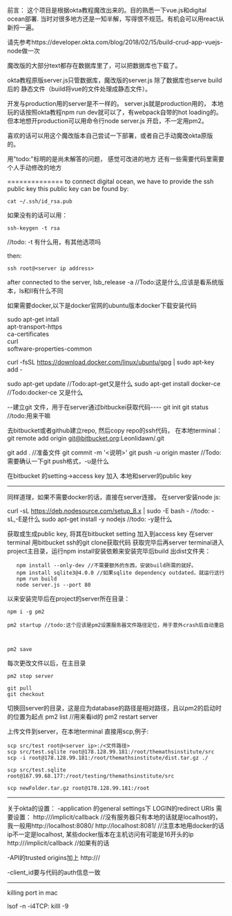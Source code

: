 前言：
这个项目是根据okta教程魔改出来的。目的熟悉一下vue.js和digital ocean部署. 当时对很多地方还是一知半解，写得恨不规范。有机会可以用react从新捋一遍。


请先参考https://developer.okta.com/blog/2018/02/15/build-crud-app-vuejs-node做一次

魔改版的大部分text都存在数据库里了，可以把数据库也下载了。

okta教程原版server.js只管数据库，魔改版的server.js 除了数据库也serve build后的 静态文件（build将vue的文件处理成静态文件）。

开发与production用的server是不一样的。 server.js就是production用的，
本地玩的话按照okta教程npm run dev就可以了，有webpack自带的hot loading的。
但本地想开production可以用命令行node server.js 开启，不一定用pm2。

喜欢的话可以用这个魔改版本自己尝试一下部署，或者自己手动魔改okta原版的。

用"todo:"标明的是尚未解答的问题， 感觉可改进的地方 还有一些需要代码里需要个人手动修改的地方



==============
to connect digital ocean, we have to provide the ssh public key
this public key can be found by:

    cat ~/.ssh/id_rsa.pub
      
如果没有的话可以用：
      
    ssh-keygen -t rsa  
  //todo: -t 有什么用，有其他选项吗
      
      
then:
    
    ssh root@<server ip address>
 
after connected to the server, 
lsb_release -a //Todo:这是什么,应该是看系统版本，ls和ll有什么不同


如果需要docker,以下是docker官网的ubuntu版本docker下载安装代码
    
  sudo apt-get intall \
       apt-transport-https \
       ca-certificates \
       curl \
       software-properties-common
       
  curl -fsSL https://download.docker.com/linux/ubuntu/gpg | sudo apt-key add -
  
  sudo apt-get update //Todo:apt-get又是什么
  sudo apt-get install docker-ce //Todo:docker-ce 又是什么


--建立git 文件，用于在server通过bitbuckei获取代码----
git init
git status //todo:用来干嘛

去bitbucket或者github建立repo,
然后copy repo的ssh代码， 在本地terminal：
git remote add origin git@bitbucket.org:Leonlidawn/<projectname>.git

git add . //准备文件
git commit -m '<说明>'
git push -u origin master   //Todo:需要确认一下git push格式，-u是什么

在bitbucket 的setting->access key 加入 本地和server的public key

----
同样道理，如果不需要docker的话，直接在server连接。
在server安装node js:
  
  curl -sL https://deb.nodesource.com/setup_8.x | sudo -E bash - //todo: -sL,-E是什么
  sudo apt-get install -y nodejs //todo: -y是什么

获取或生成public key, 将其在bitbucket setting 加入到access key
在server terminal 用bitbucket ssh的git clone获取代码
获取完毕后再server terminal进入project主目录，运行npm install安装依赖来安装完毕后build 出dist文件夹：
      
       npm install --only-dev //不需要额外的东西，安装build所需的就好。
       npm install sqlite3@4.0.0 //如果sqlite dependency outdated，就运行这行
       npm run build
       node server.js --port 80

以来安装完毕后在project的server所在目录：
    
    npm i -g pm2
    
    pm2 startup //todo:这个应该是pm2设置服务器文件路径定位，用于意外crash后自动重启
        
    
    
    pm2 save
每次更改文件以后，在主目录
   
    pm2 stop server
    
    git pull
    git checkout
切换回server的目录，这是应为database的路径是相对路径，且以pm2的启动时的位置为起点
    pm2 list //用来看id的 
    pm2 restart server
    
上传文件到server，在本地terminal 直接用scp,例子:

    scp src/test root@<server ip>:/<文件路径>
    scp src/test.sqlite root@178.128.99.181:/root/themathsinstitute/src
    scp -i root@178.128.99.181:/root/themathsinstitute/dist.tar.gz ./
    
    scp src/test.sqlite root@167.99.68.177:/root/testing/themathsinstitute/src

    scp newFolder.tar.gz root@178.128.99.181:/root


----
关于okta的设置：
-application 的general settings下
  LOGIN的redirect URIs 需要设置：
   http://<host ip>/implicit/callback	   //没有服务器只有本地的话就是localhost的，我一般用http://localhost:8080/ http://localhost:8081/
                                         //注意本地用docker的话ip不一定是localhost, 某些docker版本在主机访问有可能是16开头的ip
   http://<A record eg. www.example.com>/implicit/callback   //如果有的话

-API的trusted origins加上
  http://<host ip>/

-client_id要与代码的auth信息一致

---
killing port in mac

lsof -n -i4TCP:<PORT>
killl -9 <PID>
